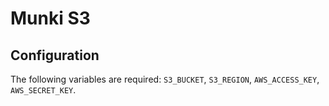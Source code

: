 # Munki S3

## Configuration

The following variables are required: `S3_BUCKET`, `S3_REGION`,
`AWS_ACCESS_KEY`, `AWS_SECRET_KEY`.
